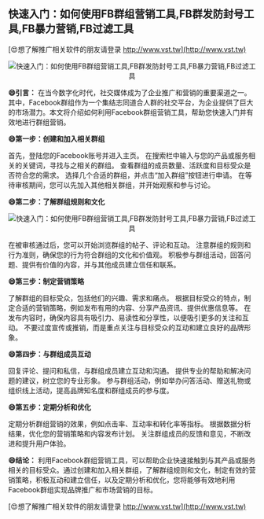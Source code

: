 ## **快速入门：如何使用FB群组营销工具,FB群发防封号工具,FB暴力营销,FB过滤工具**

[😍想了解推广相关软件的朋友请登录 http://www.vst.tw](http://www.vst.tw)

 <center><img src="https://vst.tw/MP4/tuiguang/png/3.png" alt="快速入门：如何使用FB群组营销工具,FB群发防封号工具,FB暴力营销,FB过滤工具"></center>

**😄引言：**
在当今数字化时代，社交媒体成为了企业推广和营销的重要渠道之一。其中，Facebook群组作为一个集结志同道合人群的社交平台，为企业提供了巨大的市场潜力。本文将介绍如何利用Facebook群组营销工具，帮助您快速入门并有效地进行群组营销。

**😄第一步：创建和加入相关群组**

首先，登陆您的Facebook账号并进入主页。
在搜索栏中输入与您的产品或服务相关的关键词，寻找与之相关的群组。
查看群组的成员数量、活跃度和目标受众是否符合您的需求。
选择几个合适的群组，并点击“加入群组”按钮进行申请。
在等待审核期间，您可以先加入其他相关群组，并开始观察和参与讨论。

**😄第二步：了解群组规则和文化**

 <center><img src="https://vst.tw/MP4/tuiguang/png/0.png" alt="快速入门：如何使用FB群组营销工具,FB群发防封号工具,FB暴力营销,FB过滤工具"></center>

在被审核通过后，您可以开始浏览群组的帖子、评论和互动。
注意群组的规则和行为准则，确保您的行为符合群组的文化和价值观。
积极参与群组活动，回答问题、提供有价值的内容，并与其他成员建立信任和联系。

**😄第三步：制定营销策略**

了解群组的目标受众，包括他们的兴趣、需求和痛点。
根据目标受众的特点，制定合适的营销策略，例如发布有用的内容、分享产品资讯、提供优惠信息等。
在发布内容时，确保内容具有吸引力、易读性和分享性，以便吸引更多的关注和互动。
不要过度宣传或推销，而是重点关注与目标受众的互动和建立良好的品牌形象。

**😄第四步：与群组成员互动**

回复评论、提问和私信，与群组成员建立互动和沟通。
提供专业的帮助和解决问题的建议，树立您的专业形象。
参与群组活动，例如举办问答活动、赠送礼物或组织线上活动，提高品牌知名度和群组成员的参与度。

**😄第五步：定期分析和优化**

定期分析群组营销的效果，例如点击率、互动率和转化率等指标。
根据数据分析结果，优化您的营销策略和内容发布计划。
关注群组成员的反馈和意见，不断改进和提升用户体验。

**😄结论：**
利用Facebook群组营销工具，可以帮助企业快速接触到与其产品或服务相关的目标受众。通过创建和加入相关群组，了解群组规则和文化，制定有效的营销策略，积极互动和建立信任，以及定期分析和优化，您将能够有效地利用Facebook群组实现品牌推广和市场营销的目标。

[😍想了解推广相关软件的朋友请登录 http://www.vst.tw](http://www.vst.tw)



